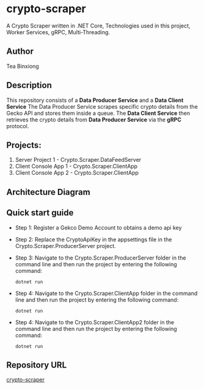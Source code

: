 # crypto-scraper
A Crypto Scraper written in .NET Core, Technologies used in this project, Worker Services, gRPC, Multi-Threading.

## Author
Tea Binxiong

## Description
This repository consists of a **Data Producer Service** and a **Data Client Service** The Data Producer Service scrapes specific crypto details from the Gecko API and stores them inside a queue. The **Data Client Service** then retrieves the crypto details from **Data Producer Service** via the **gRPC** protocol.

## Projects:
1) Server Project 1 - Crypto.Scraper.DataFeedServer
2) Client Console App 1 - Crypto.Scraper.ClientApp
3) Client Console App 2 - Crypto.Scraper.ClientApp



## Architecture Diagram

## Quick start guide

- Step 1: Register a Gekco Demo Account to obtains a demo api key

- Step 2: Replace the CryptoApiKey in the appsettings file in the Crypto.Scraper.ProducerServer project.

- Step 3: Navigate to the Crypto.Scraper.ProducerServer folder in the command line and then run the project by entering the following command:
  ```
  dotnet run
  ```
- Step 4: Navigate to the Crypto.Scraper.ClientApp folder in the command line and then run the project by entering the following command:
  ```
  dotnet run
  ```
- Step 4: Navigate to the Crypto.Scraper.ClientApp2 folder in the command line and then run the project by entering the following command:
  ```
  dotnet run
  ```

## Repository URL
[crypto-scraper]([https://github.com/teabinxiong/dotnet-result-pattern](https://github.com/teabinxiong/crypto-scraper))







